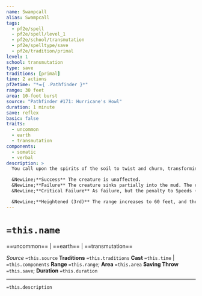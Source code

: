 ```yaml
---
name: Swampcall
alias: Swampcall
tags:
  - pf2e/spell
  - pf2e/spell/level_1
  - pf2e/school/transmutation
  - pf2e/spelltype/save
  - pf2e/tradition/primal
level: 1
school: transmutation
type: save
traditions: [primal]
time: 2 actions
pf2etime: "*⬺{ .Pathfinder }*"
range: 30 feet
area: 10-foot burst
source: "Pathfinder #171: Hurricane's Howl"
duration: 1 minute
save: reflex
basic: false
traits:
  - uncommon
  - earth
  - transmutation
components:
  - somatic
  - verbal
description: >
  You call upon the spirits of the soil to twist and churn, transforming the terrain in the targeted area into a sodden mess. The area becomes difficult terrain. Creatures in the area when you Cast this Spell must attempt a Reflex saving throw.

  &NewLine;**Success** The creature is unaffected.
  &NewLine;**Failure** The creature sinks partially into the mud. The creature takes a -10-foot circumstance penalty to its Speeds (except for its swim Speed, if any) and becomes [[Flat-Footed]]. These effects last until the creature leaves the area or until the end of its next turn, whichever comes first.
  &NewLine;**Critical Failure** As failure, but the penalty to Speeds (except Swim speed) is -15 feet.

  &NewLine;**Heightened (3rd)** The range increases to 60 feet, and the area increases to a 20-foot burst.
---
```

# `=this.name`
==uncommon== | ==earth== | ==transmutation==

*Source* `=this.source`
**Traditions** `=this.traditions`
**Cast** `=this.time` | `=this.components`
**Range** `=this.range`; **Area** `=this.area`
**Saving Throw** `=this.save`; **Duration** `=this.duration`

***
`=this.description`